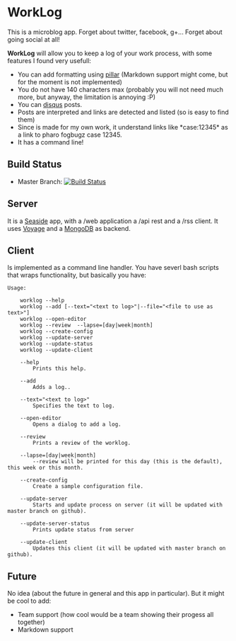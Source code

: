 # WorkLog

This is a microblog app. Forget about twitter, facebook, g+... Forget about going social at all! 

**WorkLog** will allow you to keep a log of your work process, with some features I found very usefull: 

- You can add formatting using [pillar](http://www.smalltalkhub.com/#!/~Pier/Pillar) (Markdown support might come, but for the moment is not implemented)
- You do not have 140 characters max (probably you will not need much more, but anyway, the limitation is annoying :P)
- You can [disqus](http://disqus.com) posts.
- Posts are interpreted and links are detected and listed (so is easy to find them)
- Since is made for my own work, it understand links like \*case:12345\* as a link to pharo fogbugz case 12345. 
- It has a command line!

## Build Status
- Master Branch: [![Build Status](https://travis-ci.org/estebanlm/worklog.png?branch=master)](https://travis-ci.org/estebanlm/worklog)

## Server
It is a [Seaside](http://seaside.st) app, with a /web application a /api rest and a /rss client.
It uses [Voyage](https://github.com/estebanlm/voyage) and a [MongoDB](https://www.mongodb.com) as backend. 

## Client
Is implemented as a command line handler. 
You have severl bash scripts that wraps functionality, but basically you have: 

    Usage:
    
        worklog --help
        worklog --add [--text="<text to log>"|--file="<file to use as text>"]
        worklog --open-editor
        worklog --review  --lapse=[day|week|month]
        worklog --create-config
        worklog --update-server
        worklog --update-status
        worklog --update-client
    
	    --help		
		    Prints this help.
		
	    --add
		    Adds a log..
		
	    --text="<text to log>"
		    Specifies the text to log.
		
	    --open-editor
		    Opens a dialog to add a log.
		
	    --review
		    Prints a review of the worklog.
		
	    --lapse=[day|week|month]
		    --review will be printed for this day (this is the default), this week or this month.
    
	    --create-config
		    Create a sample configuration file.
    
	    --update-server
		    Starts and update process on server (it will be updated with master branch on github).
		
	    --update-server-status
		    Prints update status from server
    
	    --update-client
		    Updates this client (it will be updated with master branch on github).

## Future
No idea (about the future in general and this app in particular). But it might be cool to add: 

- Team support (how cool would be a team showing their progess all together)
- Markdown support
